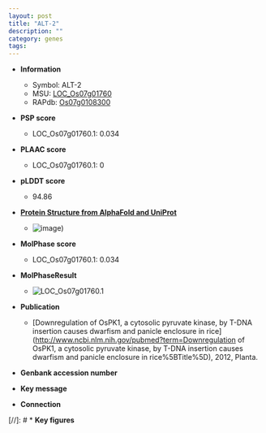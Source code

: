 ```yaml
---
layout: post
title: "ALT-2"
description: ""
category: genes
tags: 
---
```


* **Information**  
    + Symbol: ALT-2  
    + MSU: [LOC_Os07g01760](http://rice.plantbiology.msu.edu/cgi-bin/ORF_infopage.cgi?orf=LOC_Os07g01760)  
    + RAPdb: [Os07g0108300](http://rapdb.dna.affrc.go.jp/viewer/gbrowse_details/irgsp1?name=Os07g0108300)  

* **PSP score**  
    + LOC_Os07g01760.1: 0.034 

* **PLAAC score**  
    + LOC_Os07g01760.1: 0 

* **pLDDT score**
    + 94.86

* **[Protein Structure from AlphaFold and UniProt](https://www.uniprot.org/uniprotkb/Q69UU3/entry#structure)**
    + ![image](https://ricepsp.github.io/images/Q6/AF-Q69UU3-F1.png))

* **MolPhase score**
    + LOC_Os07g01760.1: 0.034

* **MolPhaseResult**
    + ![LOC_Os07g01760.1](https://ricepsp.github.io/pictures/LOC_Os07g/LOC_Os07g01760.1.png)

* **Publication**  
    + [Downregulation of OsPK1, a cytosolic pyruvate kinase, by T-DNA insertion causes dwarfism and panicle enclosure in rice](http://www.ncbi.nlm.nih.gov/pubmed?term=Downregulation of OsPK1, a cytosolic pyruvate kinase, by T-DNA insertion causes dwarfism and panicle enclosure in rice%5BTitle%5D), 2012, Planta.

* **Genbank accession number**  

* **Key message**  

* **Connection**  

[//]: # * **Key figures**  


